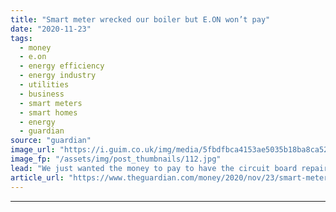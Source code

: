 ```yaml
---
title: "Smart meter wrecked our boiler but E.ON won’t pay"
date: "2020-11-23"
tags: 
  - money
  - e.on
  - energy efficiency
  - energy industry
  - utilities
  - business
  - smart meters
  - smart homes
  - energy
  - guardian
source: "guardian"
image_url: "https://i.guim.co.uk/img/media/5fbdfbca4153ae5035b18ba8ca526ec28e560f02/0_166_5616_3370/master/5616.jpg?width=460&quality=85&auto=format&fit=max&s=7c37a7509a46c92c26d856301e5760d5"
image_fp: "/assets/img/post_thumbnails/112.jpg"
lead: "We just wanted the money to pay to have the circuit board repairedI am having the most absurd argument with E.ON after the power firm’s smart meter installation wrecked our five-year-old gas boiler and it then refused to pay for the repairs.It starte..."
article_url: "https://www.theguardian.com/money/2020/nov/23/smart-meter-wrecked-our-boiler-but-eon-wont-pay"
---
```


---
